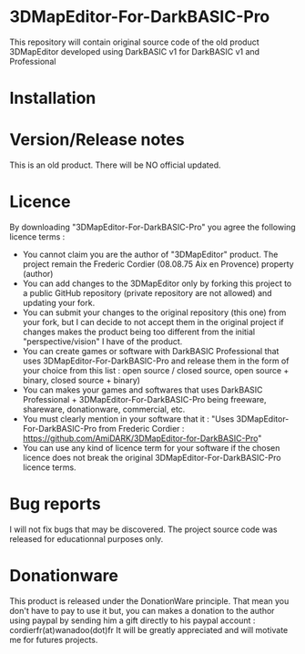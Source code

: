 # 3DMapEditor-For-DarkBASIC-Pro
This repository will contain original source code of the old product 3DMapEditor developed using DarkBASIC v1 for DarkBASIC v1 and Professional

# Installation 

# Version/Release notes
This is an old product. There will be NO official updated.

# Licence
By downloading "3DMapEditor-For-DarkBASIC-Pro" you agree the following licence terms :
- You cannot claim you are the author of "3DMapEditor" product. The project remain the Frederic Cordier (08.08.75 Aix en Provence) property (author)
- You can add changes to the 3DMapEditor only by forking this project to a public GitHub repository (private repository are not allowed) and updating your fork.
- You can submit your changes to the original repository (this one) from your fork, but I can decide to not accept them in the original project if changes makes the product being too different from the initial "perspective/vision" I have of the product.
- You can create games or software with DarkBASIC Professional that uses 3DMapEditor-For-DarkBASIC-Pro and release them in the form of your choice from this list : open source / closed source, open source + binary, closed source + binary)
- You can makes your games and softwares that uses DarkBASIC Professional + 3DMapEditor-For-DarkBASIC-Pro being freeware, shareware, donationware, commercial, etc.
- You must clearly mention in your software that it : "Uses 3DMapEditor-For-DarkBASIC-Pro from Frederic Cordier : https://github.com/AmiDARK/3DMapEditor-for-DarkBASIC-Pro"
- You can use any kind of licence term for your software if the chosen licence does not break the original 3DMapEditor-For-DarkBASIC-Pro licence terms.

# Bug reports
I will not fix bugs that may be discovered. The project source code was released for educationnal purposes only.

# Donationware
This product is released under the DonationWare principle.
That mean you don't have to pay to use it but, you can makes a donation to the author using paypal by sending him a gift directly to his paypal account : cordierfr(at)wanadoo(dot)fr
It will be greatly appreciated and will motivate me for futures projects.

